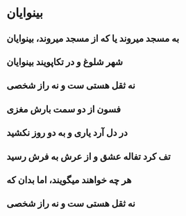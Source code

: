 بینوایان
======
به مسجد میروند یا که از مسجد میروند، بینوایان
------------------------------------
شهر شلوغ و در تکاپویند بینوایان
------------------------------------
نه ثقل هستی ست و نه راز شخصی
------------------------------------
فسون از دو سمت بارش مغزی
------------------------------------
در دل آرد یاری و به دو روز نکشید
------------------------------------
تف کرد تفاله عشق و از عرش به فرش رسید
------------------------------------
هر چه خواهند میگویند، اما بدان که
------------------------------------
نه ثقل هستی ست و نه راز شخصی
------------------------------------

